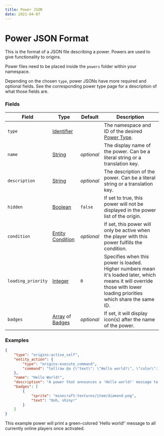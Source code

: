 ```yaml
---
title: Power JSON
date: 2021-04-07
---
```


# Power JSON Format

This is the format of a JSON file describing a power. Powers are used to give functionality to origins.

Power files need to be placed inside the `powers` folder within your namespace.

Depending on the chosen `type`, power JSONs have more required and optional fields. See the corresponding power type page for a description of what those fields are.


### Fields

Field  | Type | Default | Description
-------|------|---------|-------------
`type` | [Identifier](../types/data_types/identifier.md) | | The namespace and ID of the desired [Power Type](../types/power_types.md).
`name` | [String](../types/data_types/string.md) | _optional_ | The display name of the power. Can be a literal string or a translation key.
`description` | [String](../types/data_types/string.md) | _optional_ | The description of the power. Can be a literal string or a translation key.
`hidden` | [Boolean](../types/data_types/boolean.md) | `false` | If set to true, this power will not be displayed in the power list of the origin.
`condition` | [Entity Condition](../types/entity_condition_types.md) | _optional_ | If set, this power will only be active when the player with this power fulfills the condition.
`loading_priority` | [Integer](../types/data_types/integer.md) | `0` | Specifies when this power is loaded. Higher numbers mean it's loaded later, which means it will override those with lower loading priorities which share the same ID.
`badges` | [Array](../types/data_types/array.md) of [Badges](../types/data_types/badge.md) | _optional_ | If set, it will display icon(s) after the name of the power.


### Examples
```json
{
    "type": "origins:active_self",
    "entity_action": {
        "type": "origins:execute_command",
        "command": "tellraw @a {\"text\": \"Hello world!\", \"color\": \"green\"}"
    },
    "name": "Hello World!",
    "description": "A power that announces a 'Hello world!' message to everyone in the server.",
    "badges": [
        {
            "sprite": "minecraft:textures/item/diamond.png",
            "text": "Ooh, shiny!"
        }
    ]
}
```
This example power will print a green-colored 'Hello world!' message to all currently online players once activated.